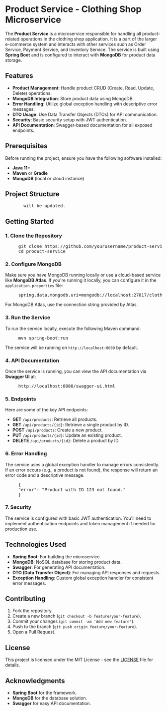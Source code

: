 <h1>Product Service - Clothing Shop Microservice</h1> 
<p>The <strong>Product Service</strong> is a microservice responsible for handling all product-related operations in the clothing shop application. It is a part of the larger e-commerce system and interacts with other services such as Order Service, Payment Service, and Inventory Service. The service is built using <strong>Spring Boot</strong> and is configured to interact with <strong>MongoDB</strong> for product data storage.</p>

<h2>Features</h2>
<ul>
     <li><strong>Product Management</strong>: Handle product CRUD (Create, Read, Update, Delete) operations.</li>
    <li><strong>MongoDB Integration</strong>: Store product data using MongoDB.</li>
    <li><strong>Error Handling</strong>: Utilize global exception handling with descriptive error messages.</li>
    <li><strong>DTO Usage</strong>: Use Data Transfer Objects (DTOs) for API communication.</li>
    <li><strong>Security</strong>: Basic security setup with JWT authentication.</li>
    <li><strong>API Documentation</strong>: Swagger-based documentation for all exposed endpoints.</li>
</ul>

<h2>Prerequisites</h2>
<p>Before running the project, ensure you have the following software installed:</p>
<ul>
     <li><strong>Java 11+</strong></li>
     <li><strong>Maven</strong> or <strong>Gradle</strong></li>
     <li><strong>MongoDB</strong> (local or cloud instance)</li>
</ul>

<h2>Project Structure</h2>
<pre>
       will be updated.
</pre>

<h2>Getting Started</h2>
<h3>1. Clone the Repository</h3>
<pre>
     git clone https://github.com/yourusername/product-service.git
     cd product-service
</pre>

<h3>2. Configure MongoDB</h3>
<p>Make sure you have MongoDB running locally or use a cloud-based service like <strong>MongoDB Atlas</strong>. If you're running it locally, you can configure it in the <code>application.properties</code> file:</p>
<pre>
     spring.data.mongodb.uri=mongodb://localhost:27017/clothing-shop
</pre>
<p>For MongoDB Atlas, use the connection string provided by Atlas.</p>

<h3>3. Run the Service</h3>
<p>To run the service locally, execute the following Maven command:</p>
<pre>
     mvn spring-boot:run
</pre>
<p>The service will be running on <code>http://localhost:8080</code> by default.</p>

<h3>4. API Documentation</h3>
<p>Once the service is running, you can view the API documentation via <strong>Swagger UI</strong> at:</p>
<pre>
     http://localhost:8080/swagger-ui.html
</pre>

<h3>5. Endpoints</h3>
<p>Here are some of the key API endpoints:</p>
<ul>
     <li><strong>GET</strong> <code>/api/products</code>: Retrieve all products.</li>
     <li><strong>GET</strong> <code>/api/products/{id}</code>: Retrieve a single product by ID.</li>
     <li><strong>POST</strong> <code>/api/products</code>: Create a new product.</li>
     <li><strong>PUT</strong> <code>/api/products/{id}</code>: Update an existing product.</li>
     <li><strong>DELETE</strong> <code>/api/products/{id}</code>: Delete a product by ID.</li>
</ul>

<h3>6. Error Handling</h3>
<p>The service uses a global exception handler to manage errors consistently. If an error occurs (e.g., a product is not found), the response will return an error code and a descriptive message.</p>
<pre>
     {
     "error": "Product with ID 123 not found."
     }
</pre>

<h3>7. Security</h3>
<p>The service is configured with basic JWT authentication. You'll need to implement authentication endpoints and token management if needed for production use.</p>

<h2>Technologies Used</h2>
<ul>
     <li><strong>Spring Boot</strong>: For building the microservice.</li>
     <li><strong>MongoDB</strong>: NoSQL database for storing product data.</li>
     <li><strong>Swagger</strong>: For generating API documentation.</li>
     <li><strong>DTO (Data Transfer Object)</strong>: For managing API responses and requests.</li>
     <li><strong>Exception Handling</strong>: Custom global exception handler for consistent error messages.</li>
 </ul>

<h2>Contributing</h2>
<ol>
     <li>Fork the repository.</li>
     <li>Create a new branch (<code>git checkout -b feature/your-feature</code>).</li>
     <li>Commit your changes (<code>git commit -am 'Add new feature'</code>).</li>
     <li>Push to the branch (<code>git push origin feature/your-feature</code>).</li>
     <li>Open a Pull Request.</li>
</ol>

<h2>License</h2>
<p>This project is licensed under the MIT License - see the <a href="LICENSE">LICENSE</a> file for details.</p>

<h2>Acknowledgments</h2>
<ul>
     <li><strong>Spring Boot</strong> for the framework.</li>
     <li><strong>MongoDB</strong> for the database solution.</li>
     <li><strong>Swagger</strong> for easy API documentation.</li>
</ul>
